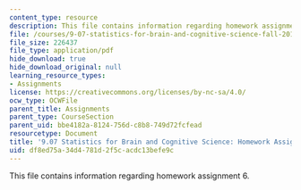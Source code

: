 ```yaml
---
content_type: resource
description: This file contains information regarding homework assignment 6.
file: /courses/9-07-statistics-for-brain-and-cognitive-science-fall-2016/df8ed75a34d4781d2f5cacdc13befe9c_MIT9_07F16_HomworkAsign_6.pdf
file_size: 226437
file_type: application/pdf
hide_download: true
hide_download_original: null
learning_resource_types:
- Assignments
license: https://creativecommons.org/licenses/by-nc-sa/4.0/
ocw_type: OCWFile
parent_title: Assignments
parent_type: CourseSection
parent_uid: bbe4182a-8124-756d-c8b8-749d72fcfead
resourcetype: Document
title: '9.07 Statistics for Brain and Cognitive Science: Homework Assignment 6'
uid: df8ed75a-34d4-781d-2f5c-acdc13befe9c
---
```

This file contains information regarding homework assignment 6.